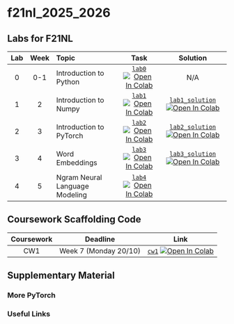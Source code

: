 # f21nl_2025_2026

## Labs for F21NL

|  Lab  | Week | Topic | Task  | Solution |
| :---: | :---:| :-------- | :--: | :--: | 
|   0   | 0-1 |  Introduction to Python    | [`lab0`](https://github.com/f21nl-heriot-watt/labs_2025_2026-students/blob/main/labs/F21NL_Intro_to_Python.ipynb) [![Open In Colab](https://colab.research.google.com/assets/colab-badge.svg)](https://colab.research.google.com/github/f21nl-heriot-watt/labs_2025_2026-students/blob/main/labs/F21NL_Introduction_to_Numpy_solution.ipynb) | N/A
|   1   | 2 |  Introduction to Numpy    | [`lab1`](https://github.com/f21nl-heriot-watt/labs_2025_2026-students/blob/main/labs/F21NL_Introduction_to_Numpy.ipynb) [![Open In Colab](https://colab.research.google.com/assets/colab-badge.svg)](https://colab.research.google.com/github/f21nl-heriot-watt/labs_2025_2026-students/blob/main/labs/F21NL_Introduction_to_Numpy.ipynb) | [`lab1_solution`](https://github.com/f21nl-heriot-watt/labs_2025_2026-students/blob/main/labs/F21NL_Introduction_to_Numpy_solution.ipynb) [![Open In Colab](https://colab.research.google.com/assets/colab-badge.svg)](https://colab.research.google.com/github/f21nl-heriot-watt/labs_2025_2026-students/blob/main/labs/F21NL_Introduction_to_Numpy_solution.ipynb)  |
|   2   | 3 |  Introduction to PyTorch    | [`lab2`](https://github.com/f21nl-heriot-watt/labs_2025_2026-students/blob/main/labs/F21NL_Introduction_to_PyTorch.ipynb) [![Open In Colab](https://colab.research.google.com/assets/colab-badge.svg)](https://colab.research.google.com/github/f21nl-heriot-watt/labs_2025_2026-students/blob/main/labs/F21NL_Introduction_to_PyTorch.ipynb) |[`lab2_solution`](https://github.com/f21nl-heriot-watt/labs_2025_2026-students/blob/main/labs/F21NL_Introduction_to_PyTorch_solution.ipynb) [![Open In Colab](https://colab.research.google.com/assets/colab-badge.svg)](https://colab.research.google.com/github/f21nl-heriot-watt/labs_2025_2026-students/blob/main/labs/F21NL_Introduction_to_PyTorch_solution.ipynb)  |
|   3   | 4 |  Word Embeddings    | [`lab3`](https://github.com/f21nl-heriot-watt/labs_2025_2026-students/blob/main/labs/F21NL_Word_Embeddings.ipynb) [![Open In Colab](https://colab.research.google.com/assets/colab-badge.svg)](https://colab.research.google.com/github/f21nl-heriot-watt/labs_2025_2026-students/blob/main/labs/F21NL_Word_Embeddings.ipynb) | [`lab3_solution`](https://github.com/f21nl-heriot-watt/labs_2025_2026-students/blob/main/labs/F21NL_Word_Embeddings_solution.ipynb) [![Open In Colab](https://colab.research.google.com/assets/colab-badge.svg)](https://colab.research.google.com/github/f21nl-heriot-watt/labs_2025_2026-students/blob/main/labs/F21NL_Word_Embeddings_solution.ipynb)
|   4   | 5 |  Ngram Neural Language Modeling    | [`lab4`](https://github.com/f21nl-heriot-watt/labs_2025_2026-students/blob/main/labs/F21NL_ngram_neural_language_modeling.ipynb) [![Open In Colab](https://colab.research.google.com/assets/colab-badge.svg)](https://colab.research.google.com/github/f21nl-heriot-watt/labs_2025_2026-students/blob/main/labs/F21NL_ngram_neural_language_modeling.ipynb) |



## Coursework Scaffolding Code
|  Coursework  | Deadline | Link | 
| :---: | :---:| :--: |
| CW1 | Week 7 (Monday 20/10) | [`cw1`](https://github.com/f21nl-heriot-watt/labs_2025_2026-students/blob/main/cw1/F21NL_CW1.ipynb) [![Open In Colab](https://colab.research.google.com/assets/colab-badge.svg)](https://colab.research.google.com/github/f21nl-heriot-watt/labs_2025_2026-students/blob/main/cw1/F21NL_CW1.ipynb) | 


## Supplementary Material

### More PyTorch

### Useful Links
